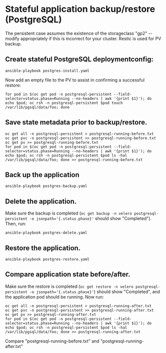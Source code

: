 # Stateful application backup/restore (PostgreSQL)

The persistent case assumes the existence of the storageclass "gp2" --
modify appropriately if this is incorrect for your cluster. Restic is
used for PV backup.

## Create stateful PostgreSQL deploymentconfig:
```
ansible-playbook postgres-install.yaml
```

Now add an empty file to the PV to assist in confirming a successful
restore:
```
for pod in $(oc get pod -n postgresql-persistent --field-selector=status.phase=Running --no-headers | awk '{print $1}'); do echo $pod; oc rsh -n postgresql-persistent $pod touch /var/lib/pgsql/data/foo; done
```

## Save state metadata prior to backup/restore.
```
oc get all -n postgresql-persistent > postgresql-running-before.txt
oc get pvc -n postgresql-persistent >> postgresql-running-before.txt
oc get pv >> postgresql-running-before.txt
for pod in $(oc get pod -n postgresql-persistent --field-selector=status.phase=Running --no-headers | awk '{print $1}'); do echo $pod; oc rsh -n postgresql-persistent $pod ls -hal /var/lib/pgsql/data/foo; done >> postgresql-running-before.txt
```

## Back up the application
```
ansible-playbook postgres-backup.yaml
```
## Delete the application.
Make sure the backup is completed (`oc get backup -n velero postgresql-persistent -o jsonpath='{.status.phase}'`
should show "Completed"). Then, run:
```
ansible-playbook postgres-delete.yaml
```
## Restore the application.
```
ansible-playbook postgres-restore.yaml
```

## Compare application state before/after.
Make sure the restore is completed (`oc get restore -n velero postgresql-persistent -o jsonpath='{.status.phase}'`)
should show "Completed", and the application pod should be
running. Now run:
```
oc get all -n postgresql-persistent > postgresql-running-after.txt
oc get pvc -n postgresql-persistent >> postgresql-running-after.txt
oc get pv >> postgresql-running-after.txt
for pod in $(oc get pod -n postgresql-persistent --field-selector=status.phase=Running --no-headers | awk '{print $1}'); do echo $pod; oc rsh -n postgresql-persistent $pod ls -hal /var/lib/pgsql/data/foo; done >> postgresql-running-after.txt
```
Compare "postgresql-running-before.txt" and "postgresql-running-after.txt"

